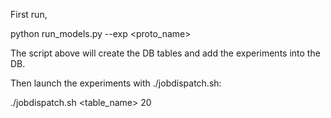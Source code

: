 
First run,

python run_models.py --exp <proto_name>

The script above will create the DB tables and add the experiments into the DB.

Then launch the experiments with ./jobdispatch.sh:

./jobdispatch.sh <table_name> 20

